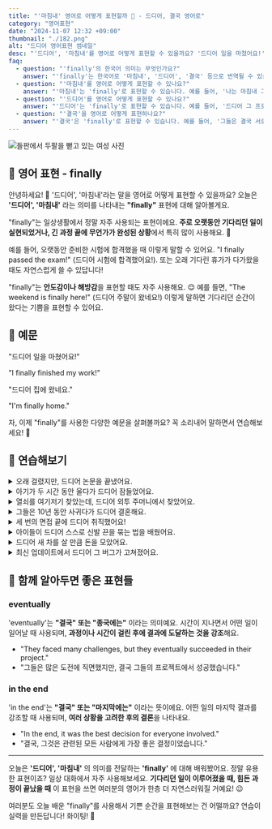 ```yaml
---
title: "'마침내' 영어로 어떻게 표현할까 🎉 - 드디어, 결국 영어로"
category: "영어표현"
date: "2024-11-07 12:32 +09:00"
thumbnail: "./182.png"
alt: "드디어 영어표현 썸네일"
desc: "'드디어', '마침내'를 영어로 어떻게 표현할 수 있을까요? '드디어 일을 마쳤어요!', '드디어 집에 왔네요.' 등을 영어로 표현하는 법을 배워봅시다. 다양한 예문을 통해서 연습하고 본인의 표현으로 만들어 보세요."
faq:
  - question: "'finally'의 한국어 의미는 무엇인가요?"
    answer: "'finally'는 한국어로 '마침내', '드디어', '결국' 등으로 번역될 수 있습니다. 어떤 일이 오랜 시간 후에 이루어졌거나, 기다림 끝에 성취되었음을 나타낼 때 사용합니다."
  - question: "'마침내'를 영어로 어떻게 표현할 수 있나요?"
    answer: "'마침내'는 'finally'로 표현할 수 있습니다. 예를 들어, '나는 마침내 그 책을 다 읽었어'는 'I finally finished reading that book'으로 말할 수 있습니다."
  - question: "'드디어'를 영어로 어떻게 표현할 수 있나요?"
    answer: "'드디어'는 'finally'로 표현할 수 있습니다. 예를 들어, '드디어 그 프로젝트가 끝났어'는 'We finally completed the project'로 말할 수 있습니다."
  - question: "'결국'을 영어로 어떻게 표현하나요?"
    answer: "'결국'은 'finally'로 표현할 수 있습니다. 예를 들어, '그들은 결국 서로를 이해하게 되었어'는 'They finally came to understand each other'로 표현할 수 있습니다."
---
```


![들판에서 두팔을 뻗고 있는 여성 사진](./182-1.jpg)

## 🌟 영어 표현 - finally

안녕하세요! 👋 '드디어', '마침내'라는 말을 영어로 어떻게 표현할 수 있을까요? 오늘은 **'드디어', '마침내'** 라는 의미를 나타내는 **"finally"** 표현에 대해 알아볼게요.

"finally"는 일상생활에서 정말 자주 사용되는 표현이에요. **주로 오랫동안 기다리던 일이 실현되었거나, 긴 과정 끝에 무언가가 완성된 상황**에서 특히 많이 사용해요. 🎉

예를 들어, 오랫동안 준비한 시험에 합격했을 때 이렇게 말할 수 있어요. "I finally passed the exam!" (드디어 시험에 합격했어요!). 또는 오래 기다린 휴가가 다가왔을 때도 자연스럽게 쓸 수 있답니다!

"finally"는 **안도감이나 해방감**을 표현할 때도 자주 사용해요. 😌 예를 들면, "The weekend is finally here!" (드디어 주말이 왔네요!) 이렇게 말하면 기다리던 순간이 왔다는 기쁨을 표현할 수 있어요.

## 📖 예문

"드디어 일을 마쳤어요!"

"I finally finished my work!"

"드디어 집에 왔네요."

"I'm finally home."

자, 이제 "finally"를 사용한 다양한 예문을 살펴볼까요? 꼭 소리내어 말하면서 연습해보세요! 🚀

## 💬 연습해보기

<details>
<summary>오래 걸렸지만, 드디어 논문을 끝냈어요.</summary>
<span>It <a href="/blog/in-english/010.take-a-while/">took forever</a>, but I finally finished my thesis.</span>
</details>

<details>
<summary>아기가 두 시간 동안 울다가 드디어 잠들었어요.</summary>
<span>The baby finally fell asleep after crying for <a href="/blog/in-english/050.n-days-straight/">two hours straight</a>.</span>
</details>

<details>
<summary>열쇠를 여기저기 찾았는데, 드디어 외투 주머니에서 찾았어요.</summary>
<span>I've been looking everywhere for my keys, and I finally found them in my coat pocket.</span>
</details>

<details>
<summary>그들은 10년 동안 사귀다가 드디어 결혼해요.</summary>
<span>They're finally getting married after dating for ten years.</span>
</details>

<details>
<summary>세 번의 면접 끝에 드디어 취직했어요!</summary>
<span>After three interviews, I finally got the job!</span>
</details>

<details>
<summary>아이들이 드디어 스스로 신발 끈을 묶는 법을 배웠어요.</summary>
<span>The kids finally <a href="/blog/in-english/245.learn/">learned</a> how to tie their shoes by themselves.</span>
</details>

<details>
<summary>드디어 새 차를 살 만큼 돈을 모았어요.</summary>
<span>I finally saved enough money to buy a new car.</span>
</details>
<details>
<summary>최신 업데이트에서 드디어 그 버그가 고쳐졌어요.</summary>
<span>They finally fixed that bug in the latest update.</span>
</details>

## 🤝 함께 알아두면 좋은 표현들

### eventually

'eventually'는 **"결국" 또는 "종국에는"** 이라는 의미예요. 시간이 지나면서 어떤 일이 일어날 때 사용되며, **과정이나 시간이 걸린 후에 결과에 도달하는 것을 강조**해요.

- "They faced many challenges, but they eventually succeeded in their project."
- "그들은 많은 도전에 직면했지만, 결국 그들의 프로젝트에서 성공했습니다."

### in the end

'in the end'는 **"결국" 또는 "마지막에는"** 이라는 뜻이에요. 어떤 일의 마지막 결과를 강조할 때 사용되며, **여러 상황을 고려한 후의 결론**을 나타내요.

- "In the end, it was the best decision for everyone involved."
- "결국, 그것은 관련된 모든 사람에게 가장 좋은 결정이었습니다."

---

오늘은 **'드디어', '마침내'** 의 의미를 전달하는 **'finally'** 에 대해 배워봤어요. 정말 유용한 표현이죠? 일상 대화에서 자주 사용해보세요. **기다리던 일이 이루어졌을 때, 힘든 과정이 끝났을 때** 이 표현을 쓰면 여러분의 영어가 한층 더 자연스러워질 거예요! 😉

여러분도 오늘 배운 "finally"를 사용해서 기쁜 순간을 표현해보는 건 어떨까요? 연습이 실력을 만든답니다! 화이팅! 💪
